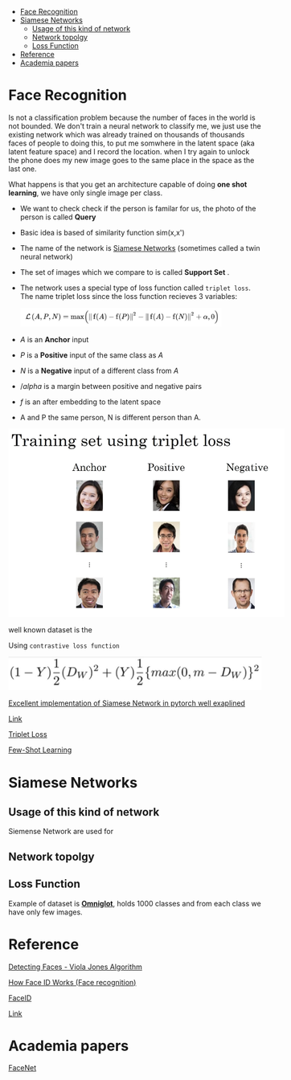 <!--ts-->
   * [Face Recognition](#face-recognition)
   * [Siamese Networks](#siamese-networks)
      * [Usage of this kind of network](#usage-of-this-kind-of-network)
      * [Network topolgy](#network-topolgy)
      * [Loss Function](#loss-function)
   * [Reference](#reference)
   * [Academia papers](#academia-papers)

<!-- Added by: gil_diy, at: Wed 02 Mar 2022 12:34:26 IST -->

<!--te-->

# Face Recognition

Is not a classification problem because the number of faces in the world is not bounded.
We don't train a neural network to classify me, we just use the existing network which was already trained on thousands of thousands faces of people to doing this, to put me somwhere in the latent space (aka latent feature space) and I record the location. 
when I try again to unlock the phone does my new image goes to the same place in the space as the last one.

What happens is that you get an architecture capable of doing **one shot learning**,  we have only single image per class.

* We want to check check if the person is familar for us, the photo of the person is called **Query**

* Basic idea is based of similarity function sim(x,x')

* The name of the network is [Siamese Networks](https://towardsdatascience.com/a-friendly-introduction-to-siamese-networks-85ab17522942) (sometimes called a twin neural network) 

* The set of images which we compare to is called **Support Set** .

* The network uses a special type of loss function called `triplet loss`.
  The name triplet loss since the loss function recieves 3 variables:

  <p align="center" style="width:400px;" >
  <img src="images/cnn/Triplet_loss_function_in_Siamese_Network.jpg" title="tool tip here">
</p>

  * $A$ is an **Anchor** input
  * $P$ is a **Positive** input of the same class as $A$
  * $N$ is a **Negative** input of a different class from $A$
  * $/alpha$ is a margin between positive and negative pairs
  * $f$ is an after embedding to the latent space

* A and P the same person, N is different person than A.

<p align="center" style="width:550px;" >
  <img src="images/cnn/Triplet_loss_function_in_Siamese_Network_img2.jpg" title="tool tip here">
</p>


well known dataset is the 

Using `contrastive loss function`
<p align="center">
  <img width="600" src="images/cnn/loss_contrastive.jpg" title="Look into the image">
</p>


[Excellent implementation of Siamese Network in pytorch well exaplined](https://youtu.be/9hLcBgnY7cs)

[Link](https://medium.com/visionwizard/research-for-all-in-defense-of-triplet-loss-for-person-re-identification-9cce5616fb6)



[Triplet Loss](https://youtu.be/d2XB5-tuCWU)

[Few-Shot Learning](https://youtu.be/hE7eGew4eeg)


# Siamese Networks

## Usage of this kind of network

Siemense Network are used for 

## Network topolgy

## Loss Function




Example of dataset is [**Omniglot**](https://github.com/brendenlake/omniglot), holds 1000 classes and from each class we have only few images.

# Reference

[Detecting Faces - Viola Jones Algorithm](https://youtu.be/uEJ71VlUmMQ)

[How Face ID Works (Face recognition)](https://youtu.be/mwTaISbA87A)


[FaceID ](https://towardsdatascience.com/how-i-implemented-iphone-xs-faceid-using-deep-learning-in-python-d5dbaa128e1d)


[Link]()

# Academia papers

[FaceNet](https://arxiv.org/pdf/1503.03832.pdf)
